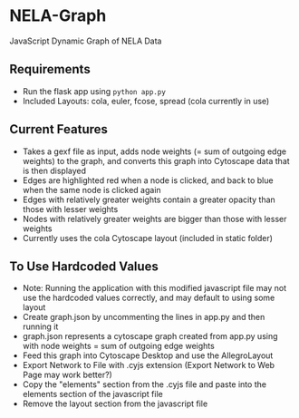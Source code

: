 # NELA-Graph

JavaScript Dynamic Graph of NELA Data

## Requirements
* Run the flask app using  `python app.py`
* Included Layouts: cola, euler, fcose, spread (cola currently in use)

## Current Features
* Takes a gexf file as input, adds node weights (= sum of outgoing edge weights) to the graph, and converts this graph into Cytoscape data that is then displayed
* Edges are highlighted red when a node is clicked, and back to blue when the same node is clicked again
* Edges with relatively greater weights contain a greater opacity than those with lesser weights
* Nodes with relatively greater weights are bigger than those with lesser weights
* Currently uses the cola Cytoscape layout (included in static folder)

## To Use Hardcoded Values
* Note: Running the application with this modified javascript file may not use the hardcoded values correctly, and may default to using some layout
* Create graph.json by uncommenting the lines in app.py and then running it
* graph.json represents a cytoscape graph created from app.py using with node weights = sum of outgoing edge weights
* Feed this graph into Cytoscape Desktop and use the AllegroLayout
* Export Network to File with .cyjs extension (Export Network to Web Page may work better?)
* Copy the "elements" section from the .cyjs file and paste into the elements section of the javascript file
* Remove the layout section from the javascript file

